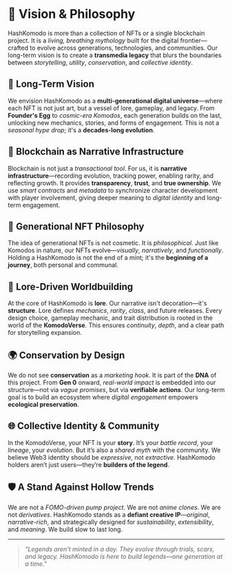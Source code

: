 # 🌌 Vision & Philosophy

HashKomodo is more than a collection of NFTs or a single blockchain project. It is a *living, breathing mythology* built for the digital frontier—crafted to evolve across generations, technologies, and communities. Our long-term vision is to create a **transmedia legacy** that blurs the boundaries between *storytelling*, *utility*, *conservation*, and *collective identity*.

## 🧭 Long-Term Vision

We envision HashKomodo as a **multi-generational digital universe**—where each NFT is not just art, but a vessel of lore, gameplay, and legacy. From **Founder's Egg** to *cosmic-era Komodos*, each generation builds on the last, unlocking new mechanics, stories, and forms of engagement. This is not a *seasonal hype drop*; it's a **decades-long evolution**.

## 🔗 Blockchain as Narrative Infrastructure

Blockchain is not just a *transactional tool*. For us, it is **narrative infrastructure**—recording evolution, tracking power, enabling rarity, and reflecting growth. It provides **transparency**, **trust**, and **true ownership**. We use *smart contracts* and *metadata* to synchronize character development with player involvement, giving deeper meaning to *digital identity* and long-term engagement.

## 🧬 Generational NFT Philosophy

The idea of generational NFTs is not cosmetic. It is *philosophical*. Just like Komodos in nature, our NFTs evolve—*visually*, *narratively*, and *functionally*. Holding a HashKomodo is not the end of a mint; it's the **beginning of a journey**, both personal and communal.

## 📖 Lore-Driven Worldbuilding

At the core of HashKomodo is **lore**. Our narrative isn't decoration—it's **structure**. Lore defines *mechanics*, *rarity*, *class*, and future releases. Every design choice, gameplay mechanic, and trait distribution is rooted in the world of the **KomodoVerse**. This ensures *continuity*, *depth*, and a clear path for storytelling expansion.

## 🌍 Conservation by Design

We do not see **conservation** as a *marketing hook*. It is part of the **DNA** of this project. From **Gen 0** onward, *real-world impact* is embedded into our structure—not via *vague promises*, but via **verifiable actions**. Our long-term goal is to build an ecosystem where *digital engagement* empowers **ecological preservation**.

## 🌐 Collective Identity & Community

In the KomodoVerse, your NFT is your **story**. It’s your *battle record*, your *lineage*, your *evolution*. But it’s also a *shared myth* with the community. We believe Web3 identity should be *expressive*, not *extractive*. HashKomodo holders aren’t just users—they’re **builders of the legend**.

## 🛡️ A Stand Against Hollow Trends

We are not a *FOMO-driven pump project*. We are not *anime clones*. We are not *derivatives*. HashKomodo stands as a **defiant creative IP**—*original*, *narrative-rich*, and strategically designed for *sustainability*, *extensibility*, and *meaning*. We build slow to last long.

---

> *"Legends aren't minted in a day. They evolve through trials, scars, and legacy. HashKomodo is here to build legends—one generation at a time."*
